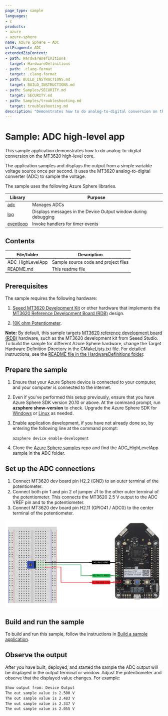 ```yaml
---
page_type: sample
languages:
- c
products:
- azure
- azure-sphere
name: Azure Sphere – ADC
urlFragment: ADC
extendedZipContent:
- path: HardwareDefinitions
  target: HardwareDefinitions
- path: .clang-format
  target: .clang-format
- path: BUILD_INSTRUCTIONS.md
  target: BUILD_INSTRUCTIONS.md
- path: Samples/SECURITY.md
  target: SECURITY.md
- path: Samples/troubleshooting.md
  target: troubleshooting.md
description: "Demonstrates how to do analog-to-digital conversion on the MT3620 high-level core."
---
```


# Sample: ADC high-level app

This sample application demonstrates how to do analog-to-digital conversion on the MT3620 high-level core.

The application samples and displays the output from a simple variable voltage source once per second. It uses the MT3620 analog-to-digital converter (ADC) to sample the voltage.

The sample uses the following Azure Sphere libraries.

| Library | Purpose |
|---------|---------|
| [adc](https://docs.microsoft.com/azure-sphere/reference/applibs-reference/applibs-adc/adc-overview) | Manages ADCs |
| [log](https://docs.microsoft.com/azure-sphere/reference/applibs-reference/applibs-log/log-overview) | Displays messages in the Device Output window during debugging |
| [eventloop](https://docs.microsoft.com/azure-sphere/reference/applibs-reference/applibs-eventloop/eventloop-overview) | Invoke handlers for timer events |

## Contents

| File/folder | Description |
|-------------|-------------|
| ADC_HighLevelApp       |Sample source code and project files |
| README.md | This readme file |

## Prerequisites

The sample requires the following hardware:

1. [Seeed MT3620 Development Kit](https://aka.ms/azurespheredevkits) or other hardware that implements the [MT3620 Reference Development Board (RDB)](https://docs.microsoft.com/azure-sphere/hardware/mt3620-reference-board-design) design.

1. [10K ohm Potentiometer](https://www.digikey.com/product-detail/en/bourns-inc/3386P-1-103TLF/3386P-103TLF-ND/1232547?_ga=2.193850989.1306863045.1559007598-536084904.1559007598).

**Note:** By default, this sample targets [MT3620 reference development board (RDB)](https://docs.microsoft.com/azure-sphere/hardware/mt3620-reference-board-design) hardware, such as the MT3620 development kit from Seeed Studio. To build the sample for different Azure Sphere hardware, change the Target Hardware Definition Directory in the CMakeLists.txt file. For detailed instructions, see the [README file in the HardwareDefinitions folder](../../../HardwareDefinitions/README.md).

## Prepare the sample

1. Ensure that your Azure Sphere device is connected to your computer, and your computer is connected to the internet.
1. Even if you've performed this setup previously, ensure that you have Azure Sphere SDK version 20.10 or above. At the command prompt, run **azsphere show-version** to check. Upgrade the Azure Sphere SDK for [Windows](https://docs.microsoft.com/azure-sphere/install/install-sdk) or [Linux](https://docs.microsoft.com/azure-sphere/install/install-sdk-linux) as needed.
1. Enable application development, if you have not already done so, by entering the following line at the command prompt:

   `azsphere device enable-development`
1. Clone the [Azure Sphere samples](https://github.com/Azure/azure-sphere-samples) repo and find the ADC_HighLevelApp sample in the ADC folder.

## Set up the ADC connections

1. Connect MT3620 dev board pin H2.2 (GND) to an outer terminal of the potentiometer.
1. Connect both pin 1 and pin 2 of jumper J1 to the other outer terminal of the potentiometer. This connects the MT3620 2.5 V output to the ADC VREF pin and to the potentiometer.  
1. Connect MT3620 dev board pin H2.11 (GPIO41 / ADC0) to the center terminal of the potentiometer.

![ADC connections](./media/ADC-WireUp.png)

## Build and run the sample

To build and run this sample, follow the instructions in [Build a sample application](../../../BUILD_INSTRUCTIONS.md).

## Observe the output

After you have built, deployed, and started the sample the ADC output will be displayed in the output terminal or window.
Adjust the potentiometer and observe that the displayed value changes. For example:

```sh
Show output from: Device Output
The out sample value is 2.500 V
The out sample value is 2.483 V
The out sample value is 2.337 V
The out sample value is 2.055 V
```
